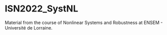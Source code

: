 # ISN2022_SystNL
Material from the course of Nonlinear Systems and Robustness at ENSEM - Université de Lorraine.
